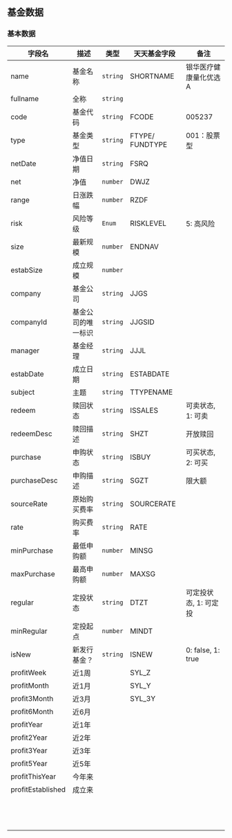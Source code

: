 ## 基金数据

### 基本数据

| 字段名               | 描述        | 类型       | 天天基金字段          | 备注                |
| ----------------- | --------- | -------- | --------------- | ----------------- |
| name              | 基金名称      | `string` | SHORTNAME       | 银华医疗健康量化优选A       |
| fullname          | 全称        | `string` |                 |                   |
| code              | 基金代码      | `string` | FCODE           | 005237            |
| type              | 基金类型      | `string` | FTYPE/ FUNDTYPE | 001：股票型           |
| netDate           | 净值日期      | `string` | FSRQ            |                   |
| net               | 净值        | `number` | DWJZ            |                   |
| range             | 日涨跌幅      | `number` | RZDF            |                   |
| risk              | 风险等级      | `Enum`   | RISKLEVEL       | 5: 高风险            |
| size              | 最新规模      | `number` | ENDNAV          |                   |
| estabSize         | 成立规模      | `number` |                 |                   |
| company           | 基金公司      | `string` | JJGS            |                   |
| companyId         | 基金公司的唯一标识 | `string` | JJGSID          |                   |
| manager           | 基金经理      | `string` | JJJL            |                   |
| estabDate         | 成立日期      | `string` | ESTABDATE       |                   |
| subject           | 主题        | `string` | TTYPENAME       |                   |
| redeem            | 赎回状态      | `string` | ISSALES         | 可卖状态, 1: 可卖       |
| redeemDesc        | 赎回描述      | `string` | SHZT            | 开放赎回              |
| purchase          | 申购状态      | `string` | ISBUY           | 可买状态, 2: 可买       |
| purchaseDesc      | 申购描述      | `string` | SGZT            | 限大额               |
| sourceRate        | 原始购买费率    | `string` | SOURCERATE      |                   |
| rate              | 购买费率      | `string` | RATE            |                   |
| minPurchase       | 最低申购额     | `number` | MINSG           |                   |
| maxPurchase       | 最高申购额     | `number` | MAXSG           |                   |
| regular           | 定投状态      | `string` | DTZT            | 可定投状态, 1: 可定投     |
| minRegular        | 定投起点      | `number` | MINDT           |                   |
| isNew             | 新发行基金？    | `string` | ISNEW           | 0: false, 1: true |
| profitWeek        | 近1周       |          | SYL_Z           |                   |
| profitMonth       | 近1月       |          | SYL_Y           |                   |
| profit3Month      | 近3月       |          | SYL_3Y          |                   |
| profit6Month      | 近6月       |          |                 |                   |
| profitYear        | 近1年       |          |                 |                   |
| profit2Year       | 近2年       |          |                 |                   |
| profit3Year       | 近3年       |          |                 |                   |
| profit5Year       | 近5年       |          |                 |                   |
| profitThisYear    | 今年来       |          |                 |                   |
| profitEstablished | 成立来       |          |                 |                   |
|                   |           |          |                 |                   |
|                   |           |          |                 |                   |
|                   |           |          |                 |                   |
|                   |           |          |                 |                   |
|                   |           |          |                 |                   |
|                   |           |          |                 |                   |
|                   |           |          |                 |                   |
|                   |           |          |                 |                   |
|                   |           |          |                 |                   |
|                   |           |          |                 |                   |
|                   |           |          |                 |                   |
|                   |           |          |                 |                   |
|                   |           |          |                 |                   |


